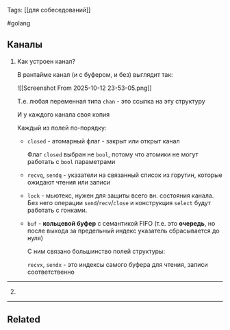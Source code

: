 Tags: [[для собеседований]]

#golang 



## Каналы



1. Как устроен канал?

	В рантайме канал (и с буфером, и без) выглядит так:
	
	![[Screenshot From 2025-10-12 23-53-05.png]]
	
	Т.е. любая переменная типа `chan` - это ссылка на эту структуру
	
	И у каждого канала своя копия
	
	
	
	Каждый из полей по-порядку: 
	
	- `closed` - атомарный флаг - закрыт или открыт канал
	  
		Флаг `closed` выбран не `bool`, потому что атомики не могут работать с `bool` параметрами
	
	
	- `recvq`, `sendq` - указатели на связанный список из горутин, которые ожидают чтения или записи
	
	
	- `lock` - мьютекс, нужен для защиты всего вн. состояния канала. Без него операции `send`/`recv`/`close` и конструкция `select` будут работать с гонками.
	
	
	- `buf` - **кольцевой буфер** с семантикой FIFO (т.е. это **очередь**, но после выхода за предельный индекс указатель сбрасывается до нуля)
	  
	  
		С ним связано большинство полей структуры:
		
		`recvx`, `sendx` - это индексы самого буфера для чтения, записи соответственно
		
		
		
		
		
		


---


2. 

	
	
	
	
	
	
	
	
	


---


## Related


